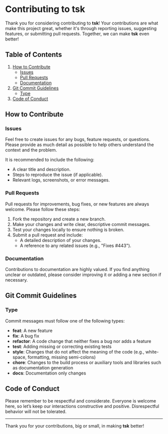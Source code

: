 # Contributing to tsk

Thank you for considering contributing to **tsk**! Your contributions are what make this project great, whether it's through reporting issues, suggesting features, or submitting pull requests. Together, we can make **tsk** even better!

## Table of Contents

1. [How to Contribute](#how-to-contribute)
   - [Issues](#issues)
   - [Pull Requests](#pull-requests)
   - [Documentation](#documentation)
2. [Git Commit Guidelines](#git-commit-guidelines)
   - [Type](#type)
3. [Code of Conduct](#code-of-conduct)

## How to Contribute

### Issues

Feel free to create issues for any bugs, feature requests, or questions. Please provide as much detail as possible to help others understand the context and the problem.

It is recommended to include the following:

- A clear title and description.
- Steps to reproduce the issue (if applicable).
- Relevant logs, screenshots, or error messages.

### Pull Requests

Pull requests for improvements, bug fixes, or new features are always welcome. Please follow these steps:

1. Fork the repository and create a new branch.
2. Make your changes and write clear, descriptive commit messages.
3. Test your changes locally to ensure nothing is broken.
4. Submit a pull request and include:
   - A detailed description of your changes.
   - A reference to any related issues (e.g., "Fixes #443").

### Documentation

Contributions to documentation are highly valued. If you find anything unclear or outdated, please consider improving it or adding a new section if necessary.

## Git Commit Guidelines

### Type

Commit messages must follow one of the following types:

- **feat**: A new feature
- **fix**: A bug fix
- **refactor**: A code change that neither fixes a bug nor adds a feature
- **test**: Adding missing or correcting existing tests
- **style**: Changes that do not affect the meaning of the code (e.g., white-space, formatting, missing semi-colons)
- **chore**: Changes to the build process or auxiliary tools and libraries such as documentation generation
- **docs**: Documentation only changes

## Code of Conduct

Please remember to be respectful and considerate.
Everyone is welcome here, so let’s keep our interactions constructive and positive.
Disrespectful behavior will not be tolerated.

---

Thank you for your contributions, big or small, in making **tsk** better!
